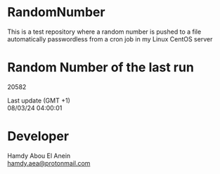 # RandomNumber    
This is a test repository where a random number is pushed to a file automatically passwordless from a cron job in my Linux CentOS server    
# Random Number of the last run   
20582
      
Last update (GMT +1)    
08/03/24 04:00:01
# Developer    
Hamdy Abou El Anein   
hamdy.aea@protonmail.com
